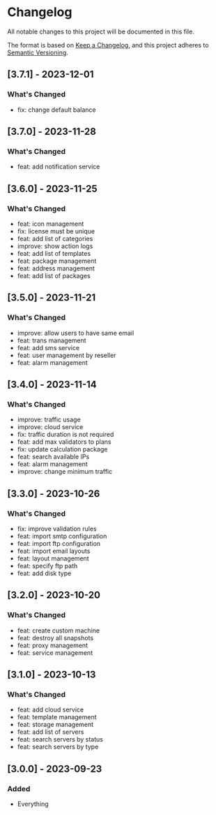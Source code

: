 # Changelog

All notable changes to this project will be documented in this file.

The format is based on [Keep a Changelog](https://keepachangelog.com/en/1.0.0/),
and this project adheres to [Semantic Versioning](https://semver.org/spec/v2.0.0.html).

## [3.7.1] - 2023-12-01

### What's Changed

- fix: change default balance

## [3.7.0] - 2023-11-28

### What's Changed

- feat: add notification service

## [3.6.0] - 2023-11-25

### What's Changed

- feat: icon management
- fix: license must be unique
- feat: add list of categories
- improve: show action logs
- feat: add list of templates
- feat: package management
- feat: address management
- feat: add list of packages

## [3.5.0] - 2023-11-21

### What's Changed

- improve: allow users to have same email
- feat: trans management
- feat: add sms service
- feat: user management by reseller
- feat: alarm management

## [3.4.0] - 2023-11-14

### What's Changed

- improve: traffic usage
- improve: cloud service
- fix: traffic duration is not required 
- feat: add max validators to plans
- fix: update calculation package
- feat: search available IPs
- feat: alarm management
- improve: change minimum traffic

## [3.3.0] - 2023-10-26

### What's Changed

- fix: improve validation rules
- feat: import smtp configuration
- feat: import ftp configuration
- feat: import email layouts
- feat: layout management
- feat: specify ftp path
- feat: add disk type

## [3.2.0] - 2023-10-20

### What's Changed

- feat: create custom machine
- feat: destroy all snapshots
- feat: proxy management
- feat: service management

## [3.1.0] - 2023-10-13

### What's Changed

- feat: add cloud service
- feat: template management
- feat: storage management
- feat: add list of servers
- feat: search servers by status
- feat: search servers by type

## [3.0.0] - 2023-09-23

### Added

- Everything
